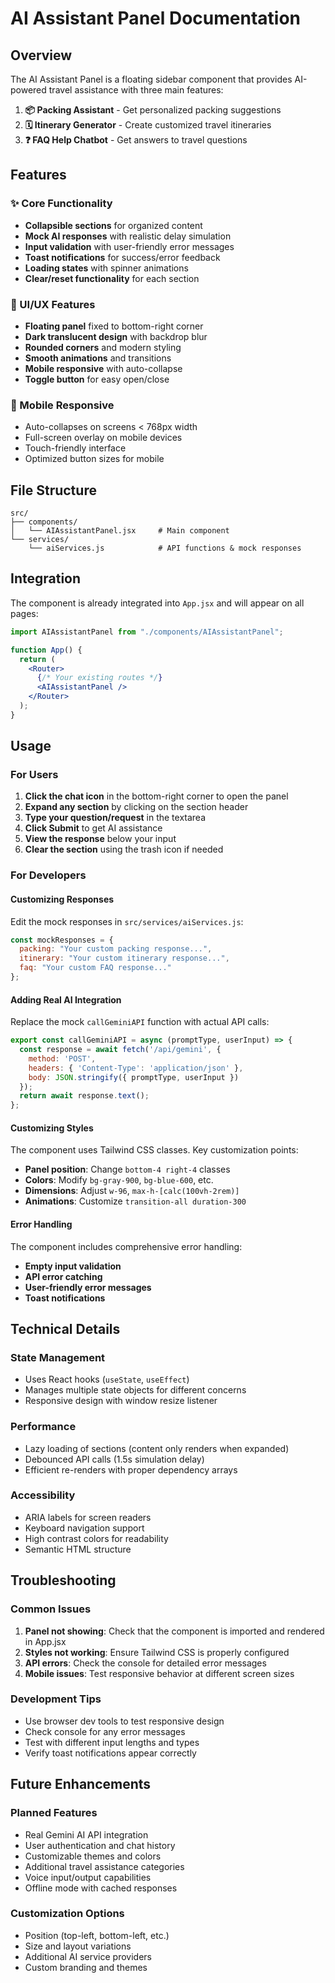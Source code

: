 # AI Assistant Panel Documentation

## Overview
The AI Assistant Panel is a floating sidebar component that provides AI-powered travel assistance with three main features:

1. **📦 Packing Assistant** - Get personalized packing suggestions
2. **🗓️ Itinerary Generator** - Create customized travel itineraries  
3. **❓ FAQ Help Chatbot** - Get answers to travel questions

## Features

### ✨ Core Functionality
- **Collapsible sections** for organized content
- **Mock AI responses** with realistic delay simulation
- **Input validation** with user-friendly error messages
- **Toast notifications** for success/error feedback
- **Loading states** with spinner animations
- **Clear/reset functionality** for each section

### 🎨 UI/UX Features
- **Floating panel** fixed to bottom-right corner
- **Dark translucent design** with backdrop blur
- **Rounded corners** and modern styling
- **Smooth animations** and transitions
- **Mobile responsive** with auto-collapse
- **Toggle button** for easy open/close

### 📱 Mobile Responsive
- Auto-collapses on screens < 768px width
- Full-screen overlay on mobile devices
- Touch-friendly interface
- Optimized button sizes for mobile

## File Structure
```
src/
├── components/
│   └── AIAssistantPanel.jsx     # Main component
└── services/
    └── aiServices.js            # API functions & mock responses
```

## Integration

The component is already integrated into `App.jsx` and will appear on all pages:

```jsx
import AIAssistantPanel from "./components/AIAssistantPanel";

function App() {
  return (
    <Router>
      {/* Your existing routes */}
      <AIAssistantPanel />
    </Router>
  );
}
```

## Usage

### For Users
1. **Click the chat icon** in the bottom-right corner to open the panel
2. **Expand any section** by clicking on the section header
3. **Type your question/request** in the textarea
4. **Click Submit** to get AI assistance
5. **View the response** below your input
6. **Clear the section** using the trash icon if needed

### For Developers

#### Customizing Responses
Edit the mock responses in `src/services/aiServices.js`:

```javascript
const mockResponses = {
  packing: "Your custom packing response...",
  itinerary: "Your custom itinerary response...", 
  faq: "Your custom FAQ response..."
};
```

#### Adding Real AI Integration
Replace the mock `callGeminiAPI` function with actual API calls:

```javascript
export const callGeminiAPI = async (promptType, userInput) => {
  const response = await fetch('/api/gemini', {
    method: 'POST',
    headers: { 'Content-Type': 'application/json' },
    body: JSON.stringify({ promptType, userInput })
  });
  return await response.text();
};
```

#### Customizing Styles
The component uses Tailwind CSS classes. Key customization points:

- **Panel position**: Change `bottom-4 right-4` classes
- **Colors**: Modify `bg-gray-900`, `bg-blue-600`, etc.
- **Dimensions**: Adjust `w-96`, `max-h-[calc(100vh-2rem)]`
- **Animations**: Customize `transition-all duration-300`

#### Error Handling
The component includes comprehensive error handling:

- **Empty input validation**
- **API error catching**
- **User-friendly error messages**
- **Toast notifications**

## Technical Details

### State Management
- Uses React hooks (`useState`, `useEffect`)
- Manages multiple state objects for different concerns
- Responsive design with window resize listener

### Performance
- Lazy loading of sections (content only renders when expanded)
- Debounced API calls (1.5s simulation delay)
- Efficient re-renders with proper dependency arrays

### Accessibility
- ARIA labels for screen readers
- Keyboard navigation support
- High contrast colors for readability
- Semantic HTML structure

## Troubleshooting

### Common Issues
1. **Panel not showing**: Check that the component is imported and rendered in App.jsx
2. **Styles not working**: Ensure Tailwind CSS is properly configured
3. **API errors**: Check the console for detailed error messages
4. **Mobile issues**: Test responsive behavior at different screen sizes

### Development Tips
- Use browser dev tools to test responsive design
- Check console for any error messages
- Test with different input lengths and types
- Verify toast notifications appear correctly

## Future Enhancements

### Planned Features
- Real Gemini AI API integration
- User authentication and chat history
- Customizable themes and colors
- Additional travel assistance categories
- Voice input/output capabilities
- Offline mode with cached responses

### Customization Options
- Position (top-left, bottom-left, etc.)
- Size and layout variations
- Additional AI service providers
- Custom branding and themes
